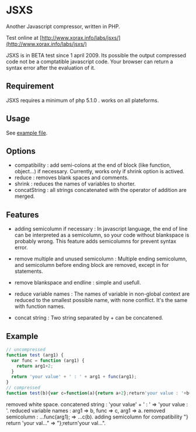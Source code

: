 JSXS
========

Another Javascript compressor, written in PHP.

Test online at [http://www.xorax.info/labs/jsxs/](http://www.xorax.info/labs/jsxs/)


JSXS is in BETA test since 1 april 2009. Its possible the output compressed code not be a comptatible javascript code. Your browser can return a syntax error after the evaluation of it.

## Requirement

JSXS requires a minimum of php 5.1.0 . works on all plateforms.

## Usage

See [example file](https://github.com/xxorax/JSXS/blob/master/example.php).

## Options

- compatibility :
add semi-colons at the end of block (like function, object...) if necessary. Currently, works only if shrink option is actived.
- reduce :
removes blank spaces and comments.
- shrink :
reduces the names of variables to shorter.
- concatString :
all strings concatenated with the operator of addition are merged.

## Features

* adding semicolumn if necessary :
In javascript language, the end of line can be interpreted as a semicolumn, so your code without blankspace is probably wrong. This feature adds semicolumns for prevent syntax error.

* remove multiple and unused semicolumn :
Multiple ending semicolumn, and semicolumn before ending block are removed, except in for statements.
* remove blankspace and endline :
simple and usefull.
* reduce variable names :
The names of variable in non-global context are reduced to the smallest possible name, with none conflict. It's the same with function names.
* concat string :
Two string separated by + can be concatened.

## Example

``` javascript
// uncompressed
function test (arg1) {
  var func = function (arg1) {
    return arg1+2;
  }
  return 'your value' + ' : ' + arg1 + func(arg1);
}
// compressed
function test(b){var c=function(a){return a+2};return'your value : '+b+c(b)}
```

removed white space.
concatened string : 'your value' + ' : ' => 'your value : '.
reduced variable names : arg1 => b, func => c, arg1 => a.
removed semicolumn : ...func(arg1); => ...c(b).
adding semicolumn for compatibility "} return 'your val..." => "};return'your val...".